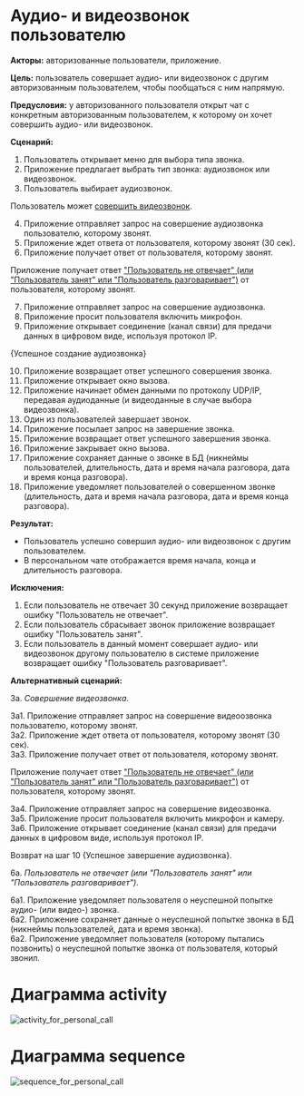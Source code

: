 # Аудио- и видеозвонок пользователю

**Акторы:** авторизованные пользователи, приложение.

**Цель:** пользователь совершает аудио- или видеозвонок с другим авторизованным пользователем, чтобы пообщаться с ним напрямую.

**Предусловия:** у авторизованного пользователя открыт чат с конкретным авторизованным пользователем, к которому он хочет совершить аудио- или видеозвонок.

**Сценарий:**
1. Пользователь открывает меню для выбора типа звонка.
2. Приложение предлагает выбрать тип звонка: аудиозвонок или видеозвонок.
3. Пользователь выбирает аудиозвонок.

Пользователь может [совершить видеозвонок](#Совершение_видеозвонка).

4. Приложение отправляет запрос на совершение аудиозвонка пользователю, которому звонят.
5. Приложение ждет ответа от пользователя, которому звонят (30 сек).
6. Приложение получает ответ от пользователя, которому звонят.

Приложение получает ответ ["Пользователь не отвечает" (или "Пользователь занят" или "Пользователь разговаривает")](#Пользователь_не_отвечает) от пользователя, которому звонят.

7. Приложение отправляет запрос на совершение аудиозвонка.
8. Приложение просит пользователя включить микрофон.
9. Приложение открывает соединение (канал связи) для предачи данных в цифровом виде, используя протокол IP.

{Успешное создание аудиозвонка}

10. Приложение возвращает ответ успешного совершения звонка.
11. Приложение открывает окно вызова.
12. Приложение начинает обмен данными по протоколу UDP/IP, передавая аудиоданные (и видеоданные в случае выбора видеозвонка).
13. Один из пользователей завершает звонок.
14. Приложение посылает запрос на завершение звонка.
15. Приложение возвращает ответ успешного завершения звонка.
16. Приложение закрывает окно вызова.
17. Приложение сохраняет данные о звонке в БД (никнеймы пользователей, длительность, дата и время начала разговора, дата и время конца разговора).
18. Приложение уведомляет пользователей о совершенном звонке (длительность, дата и время начала разговора, дата и время конца разговора).

**Результат:**
* Пользователь успешно совершил аудио- или видеозвонок с другим пользователем.
* В персональном чате отображается время начала, конца и длительность разговора.

**Исключения:**
1. Если пользователь не отвечает 30 секунд приложение возвращает ошибку "Пользователь не отвечает".
2. Если пользователь сбрасывает звонок приложение возвращает ошибку "Пользователь занят".
3. Если пользователь в данный момент совершает аудио- или видеозвонок другому пользователю в системе приложение возвращает ошибку "Пользователь разговаривает".


**Альтернативный сценарий:**

3а. <a name="Совершение_видеозвонка"></a> *Совершение видеозвонка*.  

3а1. Приложение отправляет запрос на совершение видеоозвонка пользователю, которому звонят.  
3а2. Приложение ждет ответа от пользователя, которому звонят (30 сек).  
3а3. Приложение получает ответ от пользователя, которому звонят.  

Приложение получает ответ ["Пользователь не отвечает" (или "Пользователь занят" или "Пользователь разговаривает")](#Пользователь_не_отвечает) от пользователя, которому звонят.

3а4. Приложение отправляет запрос на совершение видеозвонка.  
3а5. Приложение просит пользователя включить микрофон и камеру.  
3а6. Приложение открывает соединение (канал связи) для предачи данных в цифровом виде, используя протокол IP.  

Возврат на шаг 10 {Успешное завершение аудиозвонка}.



6а. <a name="Пользователь_не_отвечает"></a> *Пользователь не отвечает (или "Пользователь занят" или "Пользователь разговаривает")*.  

6а1. Приложение уведомляет пользователя о неуспешной попытке аудио- (или видео-) звонка.  
6а2. Приложение сохраняет данные о неуспешной попытке звонка в БД (никнеймы пользователей, дата и время звонка).   
6а2. Приложение уведомляет пользователя (которому пытались позвонить) о неуспешной попытке звонка от пользователя, который звонил.  

# Диаграмма activity
![activity_for_personal_call](http://www.plantuml.com/plantuml/png/pLHDYzj03BtFhn3qua2XXTxYomPwsKFRi1_iMHdBcw6svCveDYtanzVou6QzTIdqqZqb5i_lGq_uAYb6pNtdplU9ujbDpsxxYJY32YJgo2leaK1_30JIWiUkgztvpOurVClqS0nAvzqmTC6Z1k6p2orKj-ilRcp2K65kWfI90zW-OD30Zz1A18H8QH1E16sKVgB8YI9K7zv38h-f7O19t2nW1fdPlJ2JLwE6aVs6Hfz9BK-FNmcGuQ9V_mxI71c49-K--2Z3KPXcu9U1E0524R74K5tlOHz5nKitsQCk4LIJQnQ54gWP4ywMFek6Db02QSrEvfIzfvJQt06gKZ_ynUujFjd26bG4F4ZM1OT15qGMfJdKBzNdtHOAUrotOYv_oTEOf7MkP7mA3QqNMOZdBl-jlVNwu29Qpw2xFzK6oCq8xIcYWVzRXURvrLLOVhPtHxeKfG88BtpK4wPOEWLkv0HYEnpdzn_txwxt9GLzzqVaHteB6f5J7zIEeLnlGLJ8JLd5ffu_EOLQ-g4ZgyASMegYwzpos_Bi6Yp5C-Hsn-b4qIOB-ol4gu5y9ud6H7ClCxGO3-MkxFy14usmqe37cTfAIAM5XV-aChWhuYRttKy00 "Диаграмма activity")

# Диаграмма sequence
![sequence_for_personal_call](http://www.plantuml.com/plantuml/png/lP71IWD138RlynIXfnRi2_GWNNm1gNXUmcmAWzdiE4aAlhqxMyGHzw0epI67pSVtPpD7DIpc8mTzIPAnu0XAhquIwN6Uf9WoYe7BG8MJK0WORIhmh5H2ReXDbpEdY9OcsG0gT25K2FRtq1tWYPYYzVQMgO_8lDrLKRgWKIKxsC_SmX_WHEP5jfNTXO5QhbMUwfvgQxg0RA0U8wcUdI6YKe2vLdEAppbrscOj7vgqXvfonHheg_EtocdCJ4Pz_2Ttzt5il53_-VjNl-18Ts2fzi7Byb1_p2HM0fUV7lgCh2iQ-BwxomssXrg1P0Z7kVd8xm00F "Диаграмма sequence")
